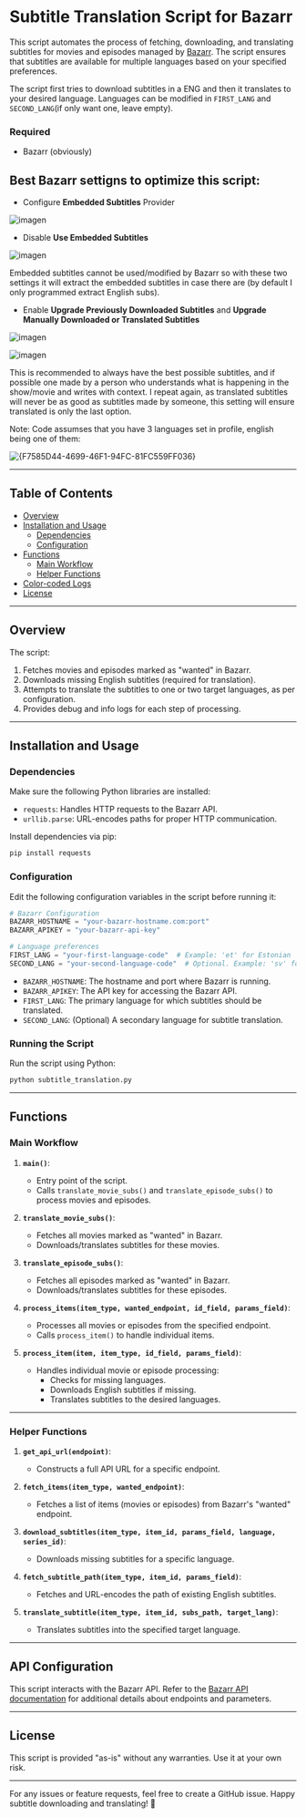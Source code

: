 # Subtitle Translation Script for Bazarr

This script automates the process of fetching, downloading, and translating subtitles for movies and episodes managed by [Bazarr](https://bazarr.media/). The script ensures that subtitles are available for multiple languages based on your specified preferences.

The script first tries to download subtitles in a ENG and then it translates to your desired language. Languages can be modified in `FIRST_LANG` and `SECOND_LANG`(if only want one, leave empty).

### Required
- Bazarr (obviously)

## Best Bazarr settigns to optimize this script:
- Configure **Embedded Subtitles** Provider


![imagen](https://github.com/anast20sm/Bazarr_AutoTranslate/assets/33606434/d5e5b443-b0ae-4adb-b32b-07a6f5338a1d)


- Disable **Use Embedded Subtitles**


![imagen](https://github.com/anast20sm/Bazarr_AutoTranslate/assets/33606434/e2712537-1e83-4590-9cc4-1f2e47ad0cbc)


Embedded subtitles cannot be used/modified by Bazarr so with these two settings it will extract the embedded subtitles in case there are (by default I only programmed extract English subs).

- Enable **Upgrade Previously Downloaded Subtitles** and **Upgrade Manually Downloaded or Translated Subtitles**


 ![imagen](https://github.com/anast20sm/Bazarr_AutoTranslate/assets/33606434/42736f20-fb55-43de-b45e-a07cceea73d2)


 
 ![imagen](https://github.com/anast20sm/Bazarr_AutoTranslate/assets/33606434/5c1eb5c1-e52f-42c4-a871-eb4cfbb90582)


This is recommended to always have the best possible subtitles, and if possible one made by a person who understands what is happening in the show/movie and writes with context.
I repeat again, as translated subtitles will never be as good as subtitles made by someone, this setting will ensure translated is only the last option.

Note: Code assumses that you have 3 languages set in profile, english being one of them:

![{F7585D44-4699-46F1-94FC-81FC559FF036}](https://github.com/user-attachments/assets/e346d80a-e295-4cf2-aaa7-e26c46bd08d3)

---

## Table of Contents

- [Overview](#overview)
- [Installation and Usage](#installation-and-usage)
  - [Dependencies](#dependencies)
  - [Configuration](#configuration)
- [Functions](#functions)
  - [Main Workflow](#main-workflow)
  - [Helper Functions](#helper-functions)
- [Color-coded Logs](#color-coded-logs)
- [License](#license)

---

## Overview

The script:
1. Fetches movies and episodes marked as "wanted" in Bazarr.
2. Downloads missing English subtitles (required for translation).
3. Attempts to translate the subtitles to one or two target languages, as per configuration.
4. Provides debug and info logs for each step of processing.

---

## Installation and Usage

### Dependencies

Make sure the following Python libraries are installed:
- `requests`: Handles HTTP requests to the Bazarr API.
- `urllib.parse`: URL-encodes paths for proper HTTP communication.

Install dependencies via pip:
```bash
pip install requests
```

### Configuration

Edit the following configuration variables in the script before running it:

```python
# Bazarr Configuration
BAZARR_HOSTNAME = "your-bazarr-hostname.com:port"
BAZARR_APIKEY = "your-bazarr-api-key"

# Language preferences
FIRST_LANG = "your-first-language-code"  # Example: 'et' for Estonian
SECOND_LANG = "your-second-language-code"  # Optional. Example: 'sv' for Swedish
```

- `BAZARR_HOSTNAME`: The hostname and port where Bazarr is running.
- `BAZARR_APIKEY`: The API key for accessing the Bazarr API.
- `FIRST_LANG`: The primary language for which subtitles should be translated.
- `SECOND_LANG`: (Optional) A secondary language for subtitle translation.

### Running the Script

Run the script using Python:
```bash
python subtitle_translation.py
```

---

## Functions

### Main Workflow

1. **`main()`**:
   - Entry point of the script.
   - Calls `translate_movie_subs()` and `translate_episode_subs()` to process movies and episodes.

2. **`translate_movie_subs()`**:
   - Fetches all movies marked as "wanted" in Bazarr.
   - Downloads/translates subtitles for these movies.

3. **`translate_episode_subs()`**:
   - Fetches all episodes marked as "wanted" in Bazarr.
   - Downloads/translates subtitles for these episodes.

4. **`process_items(item_type, wanted_endpoint, id_field, params_field)`**:
   - Processes all movies or episodes from the specified endpoint.
   - Calls `process_item()` to handle individual items.

5. **`process_item(item, item_type, id_field, params_field)`**:
   - Handles individual movie or episode processing:
     - Checks for missing languages.
     - Downloads English subtitles if missing.
     - Translates subtitles to the desired languages.

---

### Helper Functions

1. **`get_api_url(endpoint)`**:
   - Constructs a full API URL for a specific endpoint.

2. **`fetch_items(item_type, wanted_endpoint)`**:
   - Fetches a list of items (movies or episodes) from Bazarr's "wanted" endpoint.

3. **`download_subtitles(item_type, item_id, params_field, language, series_id)`**:
   - Downloads missing subtitles for a specific language.

4. **`fetch_subtitle_path(item_type, item_id, params_field)`**:
   - Fetches and URL-encodes the path of existing English subtitles.

5. **`translate_subtitle(item_type, item_id, subs_path, target_lang)`**:
   - Translates subtitles into the specified target language.

---

## API Configuration

This script interacts with the Bazarr API. Refer to the [Bazarr API documentation](https://bazarr.media/) for additional details about endpoints and parameters.

---

## License

This script is provided "as-is" without any warranties. Use it at your own risk.

---

For any issues or feature requests, feel free to create a GitHub issue. Happy subtitle downloading and translating! 🚀
